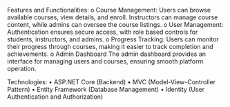 Features and Functionalities:
o Course Management:
Users can browse available courses, view details, and enroll. Instructors can manage course content,
while admins can oversee the course listings.
o User Management:
Authentication ensures secure access, with role based controls for students, instructors, and admins.
o Progress Tracking:
Users can monitor their progress through courses, making it easier to track completion and
achievements.
o Admin Dashboard
The admin dashboard provides an interface for managing users and courses, ensuring smooth platform
operation.

Technologies:
• ASP.NET Core (Backend)
• MVC (Model-View-Controller Pattern)
• Entity Framework (Database Management)
• Identity (User Authentication and Authorization)

